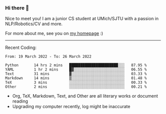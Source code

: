 ### Hi there 👋

Nice to meet you! I am a junior CS student at UMich/SJTU with a passion in NLP/Robotics/CV and more. 

For more about me, see you on [my homepage](https://jiayipan.me) :)

---

Recent Coding:
<!--START_SECTION:waka-->

```text
From: 19 March 2022 - To: 26 March 2022

Python       14 hrs 2 mins   ██████████████████████░░░   87.95 %
YAML         1 hr 2 mins     █▓░░░░░░░░░░░░░░░░░░░░░░░   06.55 %
Text         31 mins         ▓░░░░░░░░░░░░░░░░░░░░░░░░   03.33 %
Markdown     14 mins         ▒░░░░░░░░░░░░░░░░░░░░░░░░   01.48 %
TeX          3 mins          ░░░░░░░░░░░░░░░░░░░░░░░░░   00.33 %
Other        2 mins          ░░░░░░░░░░░░░░░░░░░░░░░░░   00.21 %
```

<!--END_SECTION:waka-->
- Org, TeX, Markdown, Text, and Other are all literary works or document reading
- Upgrading my computer recently, log might be inaccurate
